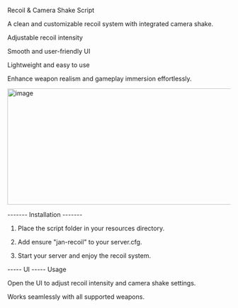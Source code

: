 Recoil & Camera Shake Script

A clean and customizable recoil system with integrated camera shake.

Adjustable recoil intensity

Smooth and user-friendly UI

Lightweight and easy to use

Enhance weapon realism and gameplay immersion effortlessly.

<img width="513" height="263" alt="image" src="https://github.com/user-attachments/assets/61b0e153-252d-4b1d-b6cf-2211ba0c1f1b" />

------- Installation -------

 1) Place the script folder in your resources directory.

2) Add ensure "jan-recoil" to your server.cfg.

3) Start your server and enjoy the recoil system.

 ----- UI -----
Usage

Open the UI to adjust recoil intensity and camera shake settings.

Works seamlessly with all supported weapons.
